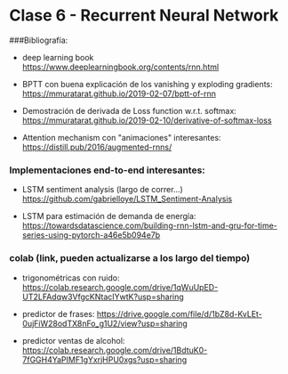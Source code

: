 # Clase 6 - Recurrent Neural Network

###Bibliografía:

- deep learning book
https://www.deeplearningbook.org/contents/rnn.html

- BPTT con buena explicación de los vanishing y exploding gradients:
https://mmuratarat.github.io/2019-02-07/bptt-of-rnn
- Demostración de derivada de Loss function w.r.t. softmax:
https://mmuratarat.github.io/2019-02-10/derivative-of-softmax-loss

- Attention mechanism con "animaciones" interesantes:
https://distill.pub/2016/augmented-rnns/

### Implementaciones end-to-end interesantes:

- LSTM sentiment analysis (largo de correr...)
https://github.com/gabrielloye/LSTM_Sentiment-Analysis

- LSTM para estimación de demanda de energía:
https://towardsdatascience.com/building-rnn-lstm-and-gru-for-time-series-using-pytorch-a46e5b094e7b


### colab (link, pueden actualizarse a los largo del tiempo)
- trigonométricas con ruido:
https://colab.research.google.com/drive/1qWuUpED-UT2LFAdqw3VfgcKNtacIYwtK?usp=sharing

- predictor de frases:
https://drive.google.com/file/d/1bZ8d-KvLEt-0ujFiW28odTX8nFo_g1U2/view?usp=sharing

- predictor ventas de alcohol:
https://colab.research.google.com/drive/1BdtuK0-7fGGH4YaPIMF1gYxrjHPU0xgs?usp=sharing
